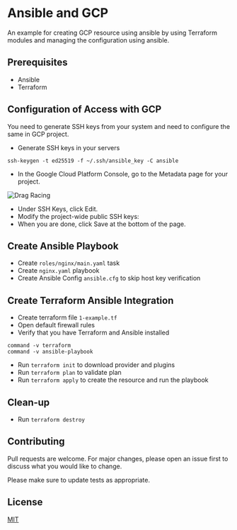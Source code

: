 # Ansible and GCP

An example for creating GCP resource using ansible by using Terraform modules and managing the configuration using ansible.

## Prerequisites

- Ansible
- Terraform

## Configuration of Access with GCP

You need to generate SSH keys from your system and need to configure the same in GCP project.

- Generate SSH keys in your servers
```
ssh-keygen -t ed25519 -f ~/.ssh/ansible_key -C ansible
```

- In the Google Cloud Platform Console, go to the Metadata page for your project.  
  
![Drag Racing](https://miro.medium.com/max/454/1*BspYx-2625Bjjq4d3zQ-gg.png)

- Under SSH Keys, click Edit.
- Modify the project-wide public SSH keys:
- When you are done, click Save at the bottom of the page.

## Create Ansible Playbook

- Create ```roles/nginx/main.yaml``` task
- Create ```nginx.yaml``` playbook
- Create Ansible Config ```ansible.cfg``` to skip host key verification
  
## Create Terraform Ansible Integration

- Create terraform file ```1-example.tf```
- Open default firewall rules
- Verify that you have Terraform and Ansible installed

```
command -v terraform
command -v ansible-playbook
```
- Run ```terraform init``` to download provider and plugins
- Run ```terraform plan``` to validate plan
- Run ```terraform apply``` to create the resource and run the playbook

## Clean-up

- Run ```terraform destroy```

## Contributing

Pull requests are welcome. For major changes, please open an issue first
to discuss what you would like to change.

Please make sure to update tests as appropriate.

## License

[MIT](https://choosealicense.com/licenses/mit/)
